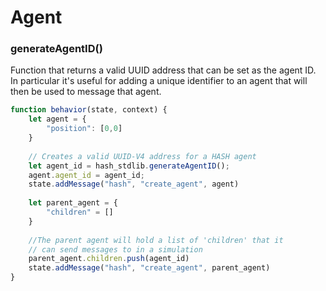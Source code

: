 # Agent

### generateAgentID\(\)

Function that returns a valid UUID address that can be set as the agent ID. In particular it's useful for adding a unique identifier to an agent that will then be used to message that agent.

```javascript
function behavior(state, context) {
    let agent = {
        "position": [0,0]
    }
    
    // Creates a valid UUID-V4 address for a HASH agent
    let agent_id = hash_stdlib.generateAgentID();
    agent.agent_id = agent_id;
    state.addMessage("hash", "create_agent", agent)
    
    let parent_agent = {
        "children" = []
    }
    
    //The parent agent will hold a list of 'children' that it
    // can send messages to in a simulation
    parent_agent.children.push(agent_id)
    state.addMessage("hash", "create_agent", parent_agent)
}
```


